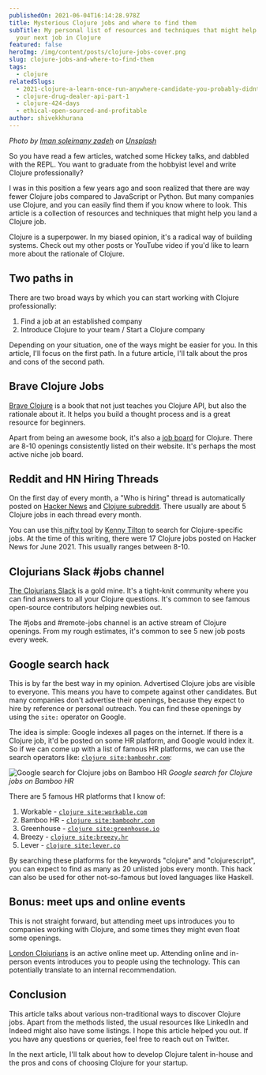 ```yaml
---
publishedOn: 2021-06-04T16:14:28.978Z
title: Mysterious Clojure jobs and where to find them
subTitle: My personal list of resources and techniques that might help you land
  your next job in Clojure
featured: false
heroImg: /img/content/posts/clojure-jobs-cover.png
slug: clojure-jobs-and-where-to-find-them
tags:
  - clojure
relatedSlugs:
  - 2021-clojure-a-learn-once-run-anywhere-candidate-you-probably-didnt-know-about
  - clojure-drug-dealer-api-part-1
  - clojure-424-days
  - ethical-open-sourced-and-profitable
author: shivekkhurana
---
```

*Photo by <a href="https://unsplash.com/@chiichiinii?utm_source=unsplash&utm_medium=referral&utm_content=creditCopyText">Iman soleimany zadeh</a> on <a href="https://unsplash.com/?utm_source=unsplash&utm_medium=referral&utm_content=creditCopyText">Unsplash</a>*

So you have read a few articles, watched some Hickey talks, and dabbled with the REPL. You want to graduate from the hobbyist level and write Clojure professionally?

I was in this position a few years ago and soon realized that there are way fewer Clojure jobs compared to JavaScript or Python. But many companies use Clojure, and you can easily find them if you know where to look. This article is a collection of resources and techniques that might help you land a Clojure job.

Clojure is a superpower. In my biased opinion, it's a radical way of building systems. Check out my other posts or YouTube video if you'd like to learn more about the rationale of Clojure.

## Two paths in

There are two broad ways by which you can start working with Clojure professionally:

1. Find a job at an established company
2. Introduce Clojure to your team / Start a Clojure company

Depending on your situation, one of the ways might be easier for you. In this article, I'll focus on the first path. In a future article, I'll talk about the pros and cons of the second path.

## Brave Clojure Jobs

[Brave Clojure](https://www.braveclojure.com/) is a book that not just teaches you Clojure API, but also the rationale about it. It helps you build a thought process and is a great resource for beginners.

Apart from being an awesome book, it's also a [job board](https://jobs.braveclojure.com/) for Clojure. There are 8-10 openings consistently listed on their website. It's perhaps the most active niche job board.

## Reddit and HN Hiring Threads

On the first day of every month, a "Who is hiring" thread is automatically posted on [Hacker News](https://news.ycombinator.com/item?id=27355392) and [Clojure subreddit](https://www.reddit.com/r/Clojure/comments/npeien/who_is_hiring_may_31_2021/). There usually are about 5 Clojure jobs in each thread every month.

You can use this[ nifty tool](https://kennytilton.github.io/whoishiring/) by [Kenny Tilton](https://github.com/kennytilton) to search for Clojure-specific jobs. At the time of this writing, there were 17 Clojure jobs posted on Hacker News for June 2021. This usually ranges between 8-10.

## Clojurians Slack #jobs channel

[The Clojurians Slack](https://clojurians.slack.com) is a gold mine. It's a tight-knit community where you can find answers to all your Clojure questions. It's common to see famous open-source contributors helping newbies out.

The #jobs and #remote-jobs channel is an active stream of Clojure openings. From my rough estimates, it's common to see 5 new job posts every week.

## Google search hack

This is by far the best way in my opinion. Advertised Clojure jobs are visible to everyone. This means you have to compete against other candidates. But many companies don't advertise their openings, because they expect to hire by reference or personal outreach. You can find these openings by using the `site:` operator on Google.

The idea is simple: Google indexes all pages on the internet. If there is a Clojure job, it'd be posted on some HR platform, and Google would index it. So if we can come up with a list of famous HR platforms, we can use the search operators like: [`clojure site:bamboohr.com`](https://www.google.com/search?q=clojure+site%3Abamboohr.com):

![Google search for Clojure jobs on Bamboo HR](/img/content/posts/screenshot-2021-06-04-at-10.21.51-pm.png?large)
*Google search for Clojure jobs on Bamboo HR*

There are 5 famous HR platforms that I know of:

1. Workable - [`clojure site:workable.com`](https://www.google.com/search?q=clojure+site%3Aworkable.com)
2. Bamboo HR - [`clojure site:bamboohr.com`](https://www.google.com/search?q=clojure+site%3Abamboohr.com)
3. Greenhouse - [`clojure site:greenhouse.io`](https://www.google.com/search?q=clojure+site%3Agreenhouse.io)
4. Breezy - [`clojure site:breezy.hr`](https://www.google.com/search?q=clojure+site%3Abreezy.hr)
5. Lever - [`clojure site:lever.co`](https://www.google.com/search?q=clojure+site%3lever.co)

By searching these platforms for the keywords "clojure" and "clojurescript", you can expect to find as many as 20 unlisted jobs every month. This hack can also be used for other not-so-famous but loved languages like Haskell.

## Bonus: meet ups and online events

This is not straight forward, but attending meet ups introduces you to companies working with Clojure, and some times they might even float some openings.

[London Clojurians](https://londonclojurians.org/) is an active online meet up. Attending online and in-person events introduces you to people using the technology. This can potentially translate to an internal recommendation. 

## Conclusion

This article talks about various non-traditional ways to discover Clojure jobs. Apart from the methods listed, the usual resources like LinkedIn and Indeed might also have some listings. I hope this article helped you out. If you have any questions or queries, feel free to reach out on Twitter.

In the next article, I'll talk about how to develop Clojure talent in-house and the pros and cons of choosing Clojure for your startup.
